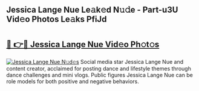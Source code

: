 ## Jessica Lange Nue Le𝚊k𝚎d N𝚞𝚍e - Part-u3U Vid𝚎o Photos Le𝚊ks PfiJd

# <h2><a href="http://fb5n0t.evod.top/?m=Jessica+Lange+Nue">🔗 👉🔴 Jessica Lange Nue Vid𝚎o Ph𝚘t𝚘s</a></h2>

[![Jessica Lange Nue N𝚞d𝚎s](https://i.imgur.com/8V9OHl7.gif)](http://fb5n0t.evod.top/?m=Jessica+Lange+Nue)
Social media star Jessica Lange Nue and content creator, acclaimed for posting dance and lifestyle themes through dance challenges and mini vlogs. Public figures Jessica Lange Nue can be role models for both positive and negative behaviors. 
